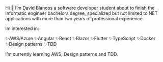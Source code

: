 
Hi 👋  I’m David Blancos a software developer student about to
finish the Informatic engineer bachelors degree, specialized but not limited to NET applications with more than two
years of professional experience.

Im interested in:

✨AWS/Azure
✨Angular
✨React
✨Blazor
✨Flutter
✨TypeScript
✨Docker
✨Design patterns
✨TDD
   
I’m currently learning AWS, Design patterns and TDD. 
